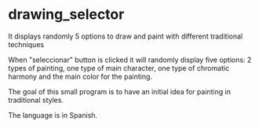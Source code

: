 # drawing_selector
It displays randomly 5 options to draw and paint with different traditional techniques

When "seleccionar" button is clicked it will randomly display five options: 2 types of painting, one type of main character, one type of chromatic harmony and the main color for the painting.

The goal of this small program is to have an initial idea for painting in traditional styles.

The language is in Spanish.

